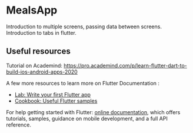 # MealsApp

Introduction to multiple screens, passing data between screens.
Introduction to tabs in flutter.

## Useful resources
Tutorial on Academind: https://pro.academind.com/p/learn-flutter-dart-to-build-ios-android-apps-2020

A few more resources to learn more on Flutter Documentation :

- [Lab: Write your first Flutter app](https://flutter.dev/docs/get-started/codelab)
- [Cookbook: Useful Flutter samples](https://flutter.dev/docs/cookbook)

For help getting started with Flutter:
[online documentation](https://flutter.dev/docs), which offers tutorials,
samples, guidance on mobile development, and a full API reference.
